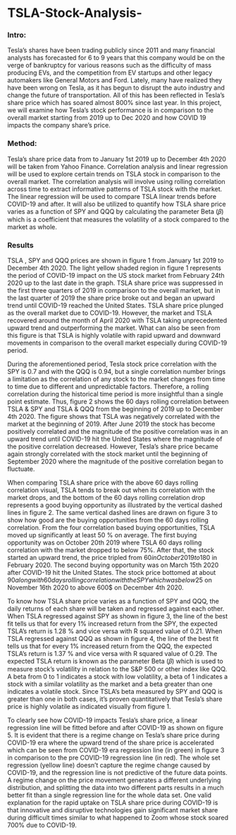 # TSLA-Stock-Analysis-
### Intro:
Tesla’s shares have been trading publicly since 2011 and many financial
analysts has forecasted for 6 to 9 years that this company would be on the verge of bankruptcy
for various reasons such as the difficulty of mass producing EVs, and the competition from EV
startups and other legacy automakers like General Motors and Ford. Lately,
many have realized they have been wrong on Tesla, as it has begun to disrupt the auto industry
and change the future of transportation. All of this has been reflected in Tesla’s share price
which has soared almost 800% since last year. In this project, we will examine how Tesla’s stock
performance is in comparison to the overall market starting from 2019 up to Dec 2020 and how COVID 19
impacts the company share’s price. 

### Method:
Tesla’s share price data from to January 1st 2019 up to December 4th 2020 will be taken from Yahoo Finance. Correlation analysis and linear regression will be used to explore certain trends on TSLA stock in comparison to the overall market. The correlation analysis will involve using rolling correlation across time to extract informative patterns of TSLA stock with the market. The linear regression will be used to compare TSLA linear trends before COVID-19 and after. It will also be utilized to quantify how TSLA share price varies as a function of SPY and QQQ by calculating the parameter Beta (𝛽) which is a coefficient that measures the volatility of a stock compared to the market as whole.


### Results
TSLA , SPY and QQQ prices are shown in figure 1 from January 1st 2019 to December 4th 2020. The light yellow shaded region in figure 1 represents the period of COVID-19 impact on the US stock market from February 24th 2020 up to the last date in the graph. TSLA share price was suppressed in the first three quarters of 2019 in comparison to the overall market, but in the last quarter of 2019 the share price broke out and began an upward trend until COVID-19 reached the United States. TSLA share price plunged as the overall market due to COVID-19. However, the market and TSLA recovered around the month of April 2020 with TSLA taking
unprecedented upward trend and outperforming the market. What can also be seen from this figure is that TSLA is highly volatile with rapid upward and downward movements in comparison to the overall market especially during COVID-19 period.

During the aforementioned period, Tesla stock price correlation with the SPY is 0.7 and with the QQQ is 0.94, but a single correlation number brings a limitation as the correlation of any stock to the market changes from time to time due to different and unpredictable factors. Therefore, a rolling correlation during the historical time period is more insightful than a single point estimate. Thus, figure 2 shows the 60 days rolling correlation between TSLA & SPY and TSLA & QQQ from the beginning of 2019 up to December 4th 2020. The figure shows that TSLA was negatively correlated with the market at the beginning of 2019. After June 2019 the stock has become positively correlated and the magnitude of the positive correlation was in an upward trend until COVID-19 hit the United States where the magnitude of the positive correlation decreased. However, Tesla’s share price became again strongly correlated with the stock market until the beginning of September 2020 where the magnitude of the positive correlation began to fluctuate.

When comparing TSLA share price with the above 60 days rolling correlation visual, TSLA tends to break out when its correlation with the market drops, and the bottom of the 60 days rolling correlation drop represents a good buying opportunity as illustrated by the vertical dashed lines in figure 2. The same vertical dashed lines are drawn on figure 3 to show how good are the buying opportunities from the 60 days rolling correlation. From the four correlation based buying opportunities, TSLA moved up significantly at least 50 % on average. The first buying opportunity was on October 20th 2019 where TSLA 60 days rolling correlation with the market dropped to below 75%. After that, the stock started an upward trend, the price tripled from $60 in October 2019 to 180$ in February 2020. The second buying opportunity was on March 15th 2020 after COVID-19 hit the United States. The stock price bottomed at about $90 along with 60 days rolling correlation with the SPY which was below 25%. After that, TSLA surged upward for two months. The third buying opportunity was on July 17th 2020 where TSLA correlation dropped slightly with the market especially SPY. This buying opportunity lagged little bit for a few weeks, but the move was really explosive as TSLA moved approximately 84% in a very short period of time. The fourth buying opportunity was on November 4th 2020 as TSLA correlation started to drop from September 2020 until it bottomed at the beginning of November 2020. The TSLA move after this drop in the 60 days correlation is also explosive, as the stock increased approximately 50% in a short period from 400$ on November 16th 2020 to above 600$ on December 4th 2020.

To know how TSLA share price varies as a function of SPY and QQQ, the daily returns of each share will be taken and regressed against each other. When TSLA regressed against SPY as shown in figure 3, the line of the best fit tells us that for every 1% increased return from the SPY, the expected TSLA’s return is 1.28 % and vice versa with R squared value of 0.21. When TSLA regressed against QQQ as shown in figure 4, the line of the best fit tells us that for every 1% increased return from the QQQ, the expected TSLA’s return is 1.37 % and vice versa with R squared value of 0.29. The expected TSLA return is known as the parameter Beta (𝛽) which is used to measure stock’s volatility in relation to the S&P 500 or other index like QQQ. A beta from 0 to 1 indicates a stock with low volatility, a beta of 1 indicates a stock with a similar volatility as the market and a beta greater than one indicates a volatile stock. Since TSLA’s beta measured by SPY and QQQ is greater than one in both cases, it’s proven quantitatively that Tesla’s share price is highly volatile as indicated visually from figure 1.

To clearly see how COVID-19 impacts Tesla’s share price, a linear regression line will be fitted
before and after COVID-19 as shown on figure 5. It is evident that there is a regime change on Tesla’s share price during COVID-19 era where the upward trend of the share price is accelerated which can be seen from COVID-19 era regression line (in green) in figure 3 in comparison to the pre COVID-19 regression line (in red). The whole set regression (yellow line) doesn’t capture the regime change caused by COVID-19, and the regression line is not predictive of the future data points. A regime change on the price movement generates a different underlying distribution, and splitting the data into two different parts results in a much better fit than a single regression line for the whole data set. One valid explanation for the rapid uptake on TSLA share price during COVID-19 is that innovative and disruptive technologies gain significant market share during difficult times similar to what happened to Zoom whose stock soared 700% due to COVID-19.
